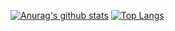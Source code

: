 [![Anurag's github stats](https://github-readme-stats.vercel.app/api?username=sachk&theme=tokyonight)](https://github.com/anuraghazra/github-readme-stats)
[![Top Langs](https://github-readme-stats.vercel.app/api/top-langs/?username=sachk&theme=tokyonight)](https://github.com/anuraghazra/github-readme-stats)
